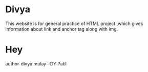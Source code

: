 # Divya
This website  is  for general practice of HTML project ,which gives information about link and anchor tag along with img.
<br>
<h1> Hey</h1>
author-divya mulay--DY Patil
